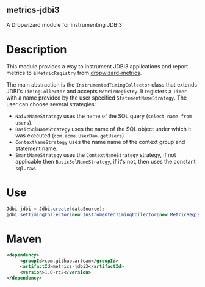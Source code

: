 ## metrics-jdbi3
A Dropwizard module for instrumenting JDBI3

# Description
This module provides a way to instrument JDBI3 applications and report metrics to a ``MetricRegistry`` from 
[dropwizard-metrics](http://metrics.dropwizard.io/3.1.0/).

The main abstraction is the `InstrumentedTimingCollector` class that extends JDBI's `TimingCollector` and accepts
`MetricRegistry`. It registers a `Timer` with a name provided by the user specified `StatementNameStrategy`. 
The user can choose several strategies:

* `NaiveNameStrategy` uses the name of the SQL query (`select name from users`).
* `BasicSqlNameStrategy` uses the name of the SQL object under which it was executed (`com.acme.UserDao.getUsers`)
* `ContextNameStrategy` uses the name name of the context group and statement name.
* `SmartNameStrategy` uses the `ContextNameStrategy` strategy, if not applicable then `BasicSqlNameStrategy`, if it's
not, then uses the constant `sql.raw`.

# Use

```java
Jdbi jdbi = Jdbi.create(dataSource);
jdbi.setTimingCollector(new InstrumentedTimingCollector(new MetricRegistry(), new SmartNameStrategy()));
```

# Maven

```xml
<dependency>
     <groupId>com.github.arteam</groupId>
     <artifactId>metrics-jdbi3</artifactId>
     <version>1.0-rc2</version>
</dependency>
```
